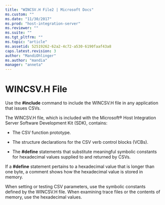 ```yaml
---
title: "WINCSV.H File2 | Microsoft Docs"
ms.custom: ""
ms.date: "11/30/2017"
ms.prod: "host-integration-server"
ms.reviewer: ""
ms.suite: ""
ms.tgt_pltfrm: ""
ms.topic: "article"
ms.assetid: 52519262-62a2-4c72-a530-6190faaf43a8
caps.latest.revision: 3
author: "MandiOhlinger"
ms.author: "mandia"
manager: "anneta"
---
```

# WINCSV.H File
Use the **#include** command to include the WINCSV.H file in any application that issues CSVs.  
  
 The WINCSV.H file, which is included with the Microsoft® Host Integration Server Software Development Kit (SDK), contains:  
  
-   The CSV function prototype.  
  
-   The structure declarations for the CSV verb control blocks (VCBs).  
  
-   The **#define** statements that substitute meaningful symbolic constants for hexadecimal values supplied to and returned by CSVs.  
  
 If a **#define** statement pertains to a hexadecimal value that is longer than one byte, a comment shows how the hexadecimal value is stored in memory.  
  
 When setting or testing CSV parameters, use the symbolic constants defined by the WINCSV.H file. When examining trace files or the contents of memory, use the hexadecimal values.